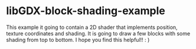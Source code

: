# libGDX-block-shading-example
This example it going to contain a 2D shader that implements position, texture coordinates and shading. It is going to draw a few blocks with some shading from top to bottom. I hope you find this helpful!! : )
